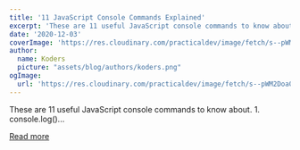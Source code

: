 ```yaml
---
title: '11 JavaScript Console Commands Explained'
excerpt: 'These are 11 useful JavaScript console commands to know about.            1. console.log()...'
date: '2020-12-03'
coverImage: 'https://res.cloudinary.com/practicaldev/image/fetch/s--pWM2Doa0--/c_imagga_scale,f_auto,fl_progressive,h_420,q_auto,w_1000/https://dev-to-uploads.s3.amazonaws.com/i/95p94g792vfnf9l48vn5.png'
author:
  name: Koders
  picture: "assets/blog/authors/koders.png"
ogImage:
  url: 'https://res.cloudinary.com/practicaldev/image/fetch/s--pWM2Doa0--/c_imagga_scale,f_auto,fl_progressive,h_420,q_auto,w_1000/https://dev-to-uploads.s3.amazonaws.com/i/95p94g792vfnf9l48vn5.png'
---
```


These are 11 useful JavaScript console commands to know about.            1. console.log()...

[Read more](https://dev.to/josiasaurel/11-javascript-console-commands-explained-4pi5)
